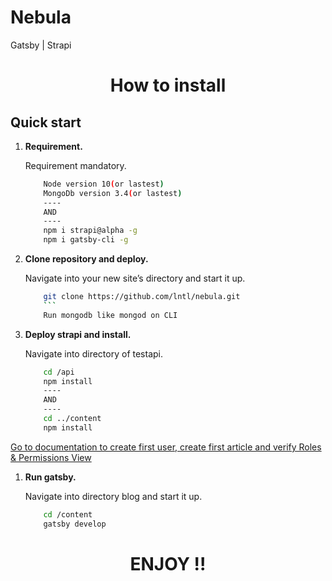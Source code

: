 # Nebula
Gatsby | Strapi

<h1 align="center">
  How to install 
</h1>

## Quick start


1.  **Requirement.**

    Requirement mandatory.

    ```sh
		Node version 10(or lastest)
		MongoDb version 3.4(or lastest)
		----
		AND
		----
		npm i strapi@alpha -g  	
		npm i gatsby-cli -g
    ```

1.  **Clone repository and deploy.**

    Navigate into your new site’s directory and start it up.

    ```sh
		git clone https://github.com/lntl/nebula.git
		```
		Run mongodb like mongod on CLI
    ```

1.  **Deploy strapi and install.**

    Navigate into directory of testapi.

    ```sh
		cd /api
		npm install
		----
		AND
		----
		cd ../content
		npm install
    ```
<a href="https://strapi.io/documentation/3.x.x/getting-started/quick-start.html#_2-register-the-first-user">Go to documentation to create first user, create first article and verify Roles & Permissions View</a>

1.  **Run gatsby.**

    Navigate into directory blog and start it up.

    ```sh
		cd /content
		gatsby develop
    ```


<h1 align="center">
  ENJOY !!
</h1>
